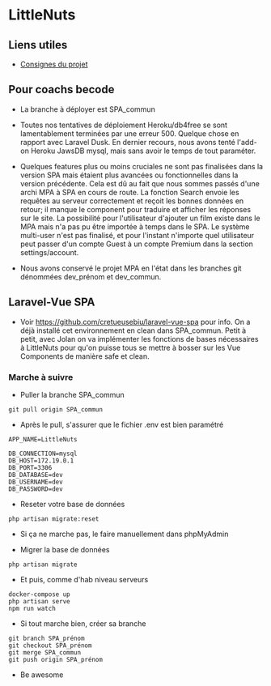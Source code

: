 # LittleNuts

## Liens utiles

- [Consignes du projet](https://github.com/becodeorg/LIE-Hamilton-1.7/tree/master/02-La-colline/02a-VueJS-Laravel)


## Pour coachs becode

- La branche à déployer est SPA_commun

- Toutes nos tentatives de déploiement Heroku/db4free se sont lamentablement terminées par une erreur 500. Quelque chose en rapport avec Laravel Dusk. En dernier recours, nous avons tenté l'add-on Heroku JawsDB mysql, mais sans avoir le temps de tout paraméter.

- Quelques features plus ou moins cruciales ne sont pas finalisées dans la version SPA mais étaient plus avancées ou fonctionnelles dans la version précédente. Cela est dû au fait que nous sommes passés d'une archi MPA à SPA en cours de route. La fonction Search envoie les requêtes au serveur correctement et reçoit les bonnes données en retour; il manque le component pour traduire et afficher les réponses sur le site. La possibilité pour l'utilisateur d'ajouter un film existe dans le MPA mais n'a pas pu être importée à temps dans le SPA. Le système multi-user n'est pas finalisé, et pour l'instant n'importe quel utilisateur peut passer d'un compte Guest à un compte Premium dans la section settings/account.

- Nous avons conservé le projet MPA en l'état dans les branches git dénommées dev_prénom et dev_commun.


## Laravel-Vue SPA

- Voir https://github.com/cretueusebiu/laravel-vue-spa pour info. On a déjà installé cet environnement en clean dans SPA_commun.
Petit à petit, avec Jolan on va implémenter les fonctions de bases nécessaires à LittleNuts pour qu'on puisse tous se mettre à bosser sur les Vue Components de manière safe et clean.

### Marche à suivre

- Puller la branche SPA_commun
```
git pull origin SPA_commun
```
- Après le pull, s'assurer que le fichier .env est bien paramétré
```
APP_NAME=LittleNuts
```
```
DB_CONNECTION=mysql
DB_HOST=172.19.0.1
DB_PORT=3306
DB_DATABASE=dev
DB_USERNAME=dev
DB_PASSWORD=dev
```
- Reseter votre base de données
```
php artisan migrate:reset
```
- Si ça ne marche pas, le faire manuellement dans phpMyAdmin

- Migrer la base de données
```
php artisan migrate
```
- Et puis, comme d'hab niveau serveurs
```
docker-compose up
php artisan serve
npm run watch
```
- Si tout marche bien, créer sa branche
```
git branch SPA_prénom
git checkout SPA_prénom
git merge SPA_commun
git push origin SPA_prénom
```
- Be awesome
